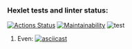### Hexlet tests and linter status:
[![Actions Status](https://github.com/JoJoCrit/java-project-lvl1/workflows/hexlet-check/badge.svg)](https://github.com/JoJoCrit/java-project-lvl1/actions)
[![Maintainability](https://api.codeclimate.com/v1/badges/a99a88d28ad37a79dbf6/maintainability)](https://codeclimate.com/github/codeclimate/codeclimate/maintainability)
![test](https://github.com/JoJoCrit/java-project-lvl1/actions/workflows/test.yml/badge.svg)
1. Even: [![asciicast](https://asciinema.org/a/jVE99rwbRE7bpGO36BXUSorMx.svg)](https://asciinema.org/a/jVE99rwbRE7bpGO36BXUSorMx)
